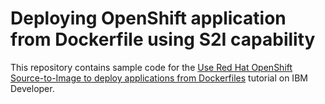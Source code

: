 # Deploying OpenShift application from Dockerfile using S2I capability
This repository contains sample code for the <a href="https://developer.ibm.com/tutorials/deploy-applications-from-dockerfile-using-openshift-s2i/">Use Red Hat OpenShift Source-to-Image to deploy applications from Dockerfiles</a> tutorial on IBM Developer.
